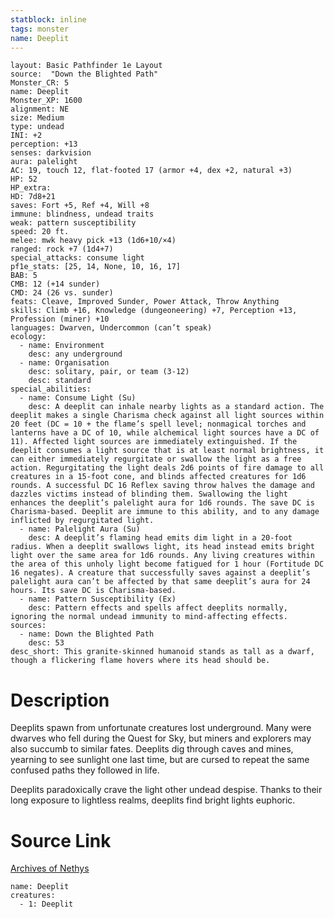 ```yaml
---
statblock: inline
tags: monster
name: Deeplit
---
```

```statblock
layout: Basic Pathfinder 1e Layout
source:  "Down the Blighted Path"
Monster_CR: 5
name: Deeplit
Monster_XP: 1600
alignment: NE
size: Medium
type: undead
INI: +2
perception: +13
senses: darkvision
aura: palelight
AC: 19, touch 12, flat-footed 17 (armor +4, dex +2, natural +3)
HP: 52
HP_extra: 
HD: 7d8+21
saves: Fort +5, Ref +4, Will +8
immune: blindness, undead traits
weak: pattern susceptibility
speed: 20 ft.
melee: mwk heavy pick +13 (1d6+10/×4)
ranged: rock +7 (1d4+7)
special_attacks: consume light
pf1e_stats: [25, 14, None, 10, 16, 17]
BAB: 5
CMB: 12 (+14 sunder)
CMD: 24 (26 vs. sunder)
feats: Cleave, Improved Sunder, Power Attack, Throw Anything
skills: Climb +16, Knowledge (dungeoneering) +7, Perception +13, Profession (miner) +10
languages: Dwarven, Undercommon (can’t speak)
ecology:
  - name: Environment
    desc: any underground
  - name: Organisation
    desc: solitary, pair, or team (3-12)
    desc: standard
special_abilities:
  - name: Consume Light (Su)
    desc: A deeplit can inhale nearby lights as a standard action. The deeplit makes a single Charisma check against all light sources within 20 feet (DC = 10 + the flame’s spell level; nonmagical torches and lanterns have a DC of 10, while alchemical light sources have a DC of 11). Affected light sources are immediately extinguished. If the deeplit consumes a light source that is at least normal brightness, it can either immediately regurgitate or swallow the light as a free action. Regurgitating the light deals 2d6 points of fire damage to all creatures in a 15-foot cone, and blinds affected creatures for 1d6 rounds. A successful DC 16 Reflex saving throw halves the damage and dazzles victims instead of blinding them. Swallowing the light enhances the deeplit’s palelight aura for 1d6 rounds. The save DC is Charisma-based. Deeplit are immune to this ability, and to any damage inflicted by regurgitated light.
  - name: Palelight Aura (Su)
    desc: A deeplit’s flaming head emits dim light in a 20-foot radius. When a deeplit swallows light, its head instead emits bright light over the same area for 1d6 rounds. Any living creatures within the area of this unholy light become fatigued for 1 hour (Fortitude DC 16 negates). A creature that successfully saves against a deeplit’s palelight aura can’t be affected by that same deeplit’s aura for 24 hours. Its save DC is Charisma-based.
  - name: Pattern Susceptibility (Ex)
    desc: Pattern effects and spells affect deeplits normally, ignoring the normal undead immunity to mind-affecting effects.
sources:
  - name: Down the Blighted Path
    desc: 53
desc_short: This granite-skinned humanoid stands as tall as a dwarf, though a flickering flame hovers where its head should be.
```
# Description
Deeplits spawn from unfortunate creatures lost underground. Many were dwarves who fell during the Quest for Sky, but miners and explorers may also succumb to similar fates. Deeplits dig through caves and mines, yearning to see sunlight one last time, but are cursed to repeat the same confused paths they followed in life.

Deeplits paradoxically crave the light other undead despise. Thanks to their long exposure to lightless realms, deeplits find bright lights euphoric.
# Source Link
[Archives of Nethys](https://aonprd.com/MonsterDisplay.aspx?ItemName=Deeplit)
```encounter-table
name: Deeplit
creatures:
  - 1: Deeplit
```
